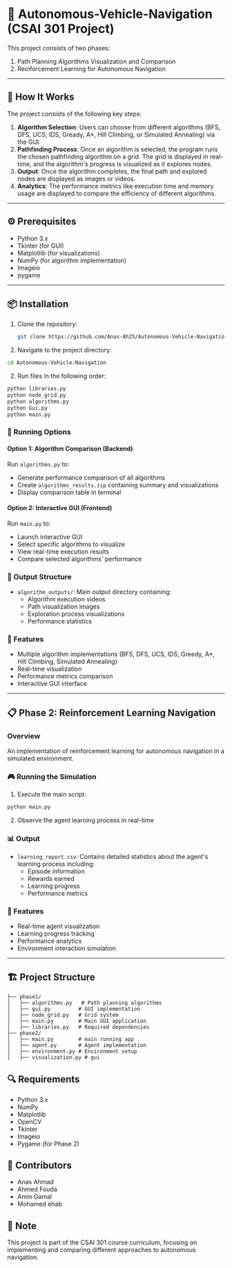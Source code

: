 # 🚗 Autonomous-Vehicle-Navigation (CSAI 301 Project)

This project consists of two phases:
1. Path Planning Algorithms Visualization and Comparison
2. Reinforcement Learning for Autonomous Navigation


---

## 🚀 How It Works
The project consists of the following key steps:
1. **Algorithm Selection**: Users can choose from different algorithms (BFS, DFS, UCS, IDS, Gready, A*, Hill Climbing, or Simulated Annealing) via the GUI.
2. **Pathfinding Process**: Once an algorithm is selected, the program runs the chosen pathfinding algorithm on a grid. The grid is displayed in real-time, and the algorithm's progress is visualized as it explores nodes.
3. **Output**: Once the algorithm completes, the final path and explored nodes are displayed as images or videos.
4. **Analytics**: The performance metrics like execution time and memory usage are displayed to compare the efficiency of different algorithms.

---

## ⚙ Prerequisites
- Python 3.x
- Tkinter (for GUI)
- Matplotlib (for visualizations)
- NumPy (for algorithm implementation)
- Imageio
- pygame

---

## 📦 Installation
1. Clone the repository:
   ```bash
   git clone https://github.com/Anas-Ah25/Autonomous-Vehicle-Navigation.git
   ```
2. Navigate to the project directory:
```bash
cd Autonomous-Vehicle-Navigation
```

2. Run files in the following order:
```bash
python libraries.py
python node_grid.py
python algorithms.py
python Gui.py
python main.py
```

### 🔄 Running Options

#### Option 1: Algorithm Comparison (Backend)
Run `algorithms.py` to:
- Generate performance comparison of all algorithms
- Create `algorithms_results.zip` containing summary and visualizations
- Display comparison table in terminal

#### Option 2: Interactive GUI (Frontend)
Run `main.py` to:
- Launch interactive GUI
- Select specific algorithms to visualize
- View real-time execution results
- Compare selected algorithms' performance

### 📂 Output Structure
- `algorithm_outputs/`: Main output directory containing:
  - Algorithm execution videos
  - Path visualization images
  - Exploration process visualizations
  - Performance statistics

### 🎯 Features
- Multiple algorithm implementations (BFS, DFS, UCS, IDS, Greedy, A*, Hill Climbing, Simulated Annealing)
- Real-time visualization
- Performance metrics comparison
- Interactive GUI interface

---

## 📋 Phase 2: Reinforcement Learning Navigation

### Overview
An implementation of reinforcement learning for autonomous navigation in a simulated environment.

### 🎮 Running the Simulation
1. Execute the main script:
```bash
python main.py
```

2. Observe the agent learning process in real-time

### 📊 Output
- `learning_report.csv`: Contains detailed statistics about the agent's learning process including:
  - Episode information
  - Rewards earned
  - Learning progress
  - Performance metrics

### 🎯 Features
- Real-time agent visualization
- Learning progress tracking
- Performance analytics
- Environment interaction simulation

---

## 🏗 Project Structure
```
├── phase1/
│   ├── algorithms.py   # Path planning algorithms
│   ├── gui.py         # GUI implementation
│   ├── node_grid.py   # Grid system
│   ├── main.py        # Main GUI application
│   ├── libraries.py   # Required dependencies
├── phase2/
│   ├── main.py        # main running app
│   ├── agent.py       # Agent implementation
│   ├── environment.py # Environment setup
│   ├── visualization.py # gui
```

## 🔍 Requirements
- Python 3.x
- NumPy
- Matplotlib
- OpenCV
- Tkinter
- Imageio
- Pygame (for Phase 2)

## 👥 Contributors
- Anas Ahmad 
- Ahmed Fouda 
- Amin Gamal
- Mohamed ehab

## 📝 Note
This project is part of the CSAI 301 course curriculum, focusing on implementing and comparing different approaches to autonomous navigation.

